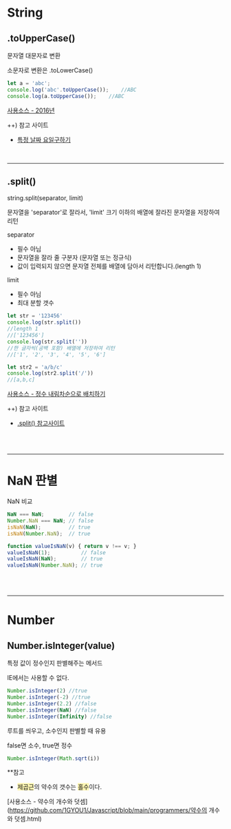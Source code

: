 # __String__

## __.toUpperCase()__

문자열 대문자로 변환

소문자로 변환은 .toLowerCase()

```js
let a = 'abc';
console.log('abc'.toUpperCase());    //ABC
console.log(a.toUpperCase());    //ABC
```

[사용소스 - 2016년](https://github.com/1GYOU1/Javascript/blob/main/programmers/2016%EB%85%84.html)

++) 참고 사이트

- [특정 날짜 요일구하기](https://mizzo-dev.tistory.com/entry/JavaScript%EB%82%A0%EC%A7%9C-Date-%ED%99%9C%EC%9A%A9%ED%95%B4%EC%84%9C-%EC%9A%94%EC%9D%BC-%EA%B5%AC%ED%95%98%EA%B8%B0)

<br>

----

## __.split()__

string.split(separator, limit)

문자열을 'separator'로 잘라서, 'limit' 크기 이하의 배열에 잘라진 문자열을 저장하여 리턴

separator
- 필수 아님
- 문자열을 잘라 줄 구분자 (문자열 또는 정규식)
- 값이 입력되지 않으면 문자열 전체를 배열에 담아서 리턴합니다.(length 1)

limit
- 필수 아님
- 최대 분할 갯수

```js
let str = '123456'
console.log(str.split())
//length 1
//['123456']
console.log(str.split(''))
//한 글자씩(공백 포함) 배열에 저장하여 리턴
//['1', '2', '3', '4', '5', '6']

let str2 = 'a/b/c'
console.log(str2.split('/'))
//[a,b,c]
```
[사용소스 - 정수 내림차순으로 배치하기](https://github.com/1GYOU1/Javascript/blob/main/programmers/%EC%A0%95%EC%88%98%20%EB%82%B4%EB%A6%BC%EC%B0%A8%EC%88%9C%EC%9C%BC%EB%A1%9C%20%EB%B0%B0%EC%B9%98%ED%95%98%EA%B8%B0.html)

++) 참고 사이트

- [.split() 참고사이트](https://hianna.tistory.com/377)
 
<br>
<br>

----

# __NaN 판별__

NaN 비교

```js
NaN === NaN;        // false
Number.NaN === NaN; // false
isNaN(NaN);         // true
isNaN(Number.NaN);  // true

function valueIsNaN(v) { return v !== v; }
valueIsNaN(1);          // false
valueIsNaN(NaN);        // true
valueIsNaN(Number.NaN); // true
```

<br>
<br>

----

# __Number__

## __Number.isInteger(value)__

특정 값이 정수인지 판별해주는 메서드

IE에서는 사용할 수 없다.
```js
Number.isInteger(2) //true
Number.isInteger(-2) //true
Number.isInteger(2.2) //false
Number.isInteger(NaN) //false
Number.isInteger(Infinity) //false
```

루트를 씌우고, 소수인지 판별할 때 유용

false면 소수, true면 정수
```js
Number.isInteger(Math.sqrt(i))
```

**참고

- <span style="background:#fff5b1">제곱근</span>의 약수의 갯수는 <span style="background:#fff5b1">홀수</span>이다.

[사용소스 - 약수의 개수와 덧셈](https://github.com/1GYOU1/Javascript/blob/main/programmers/약수의 개수와 덧셈.html)

